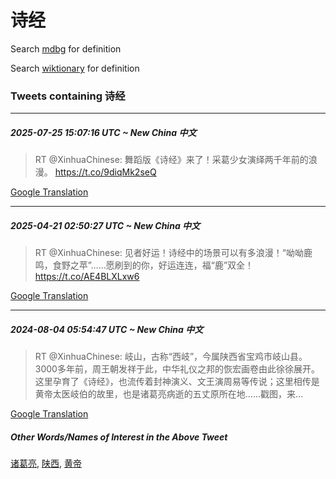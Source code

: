 # 诗经

Search [mdbg](https://www.mdbg.net/chinese/dictionary?page=worddict&wdrst=0&wdqb=诗经) for definition

Search [wiktionary](https://en.wiktionary.org/wiki/诗经) for definition

### Tweets containing 诗经

___
##### 2025-07-25 15:07:16 UTC ~ New China 中文
> RT @XinhuaChinese: 舞蹈版《诗经》来了！采葛少女演绎两千年前的浪漫。 https://t.co/9diqMk2seQ

[Google Translation](https://translate.google.com/?hi=en&tab=TT&sl=zh-CN&tl=en&op=translate&text=RT+%40XinhuaChinese%3A+%E8%88%9E%E8%B9%88%E7%89%88%E3%80%8A%E8%AF%97%E7%BB%8F%E3%80%8B%E6%9D%A5%E4%BA%86%EF%BC%81%E9%87%87%E8%91%9B%E5%B0%91%E5%A5%B3%E6%BC%94%E7%BB%8E%E4%B8%A4%E5%8D%83%E5%B9%B4%E5%89%8D%E7%9A%84%E6%B5%AA%E6%BC%AB%E3%80%82+https%3A%2F%2Ft.co%2F9diqMk2seQ)
___
##### 2025-04-21 02:50:27 UTC ~ New China 中文
> RT @XinhuaChinese: 见者好运！诗经中的场景可以有多浪漫！“呦呦鹿鸣，食野之苹”……愿刷到的你，好运连连，福“鹿”双全！ https://t.co/AE4BLXLxw6

[Google Translation](https://translate.google.com/?hi=en&tab=TT&sl=zh-CN&tl=en&op=translate&text=RT+%40XinhuaChinese%3A+%E8%A7%81%E8%80%85%E5%A5%BD%E8%BF%90%EF%BC%81%E8%AF%97%E7%BB%8F%E4%B8%AD%E7%9A%84%E5%9C%BA%E6%99%AF%E5%8F%AF%E4%BB%A5%E6%9C%89%E5%A4%9A%E6%B5%AA%E6%BC%AB%EF%BC%81%E2%80%9C%E5%91%A6%E5%91%A6%E9%B9%BF%E9%B8%A3%EF%BC%8C%E9%A3%9F%E9%87%8E%E4%B9%8B%E8%8B%B9%E2%80%9D%E2%80%A6%E2%80%A6%E6%84%BF%E5%88%B7%E5%88%B0%E7%9A%84%E4%BD%A0%EF%BC%8C%E5%A5%BD%E8%BF%90%E8%BF%9E%E8%BF%9E%EF%BC%8C%E7%A6%8F%E2%80%9C%E9%B9%BF%E2%80%9D%E5%8F%8C%E5%85%A8%EF%BC%81+https%3A%2F%2Ft.co%2FAE4BLXLxw6)
___
##### 2024-08-04 05:54:47 UTC ~ New China 中文
> RT @XinhuaChinese: 岐山，古称“西岐”，今属陕西省宝鸡市岐山县。3000多年前，周王朝发祥于此，中华礼仪之邦的恢宏画卷由此徐徐展开。这里孕育了《诗经》，也流传着封神演义、文王演周易等传说；这里相传是黄帝太医岐伯的故里，也是诸葛亮病逝的五丈原所在地……戳图，来…

[Google Translation](https://translate.google.com/?hi=en&tab=TT&sl=zh-CN&tl=en&op=translate&text=RT+%40XinhuaChinese%3A+%E5%B2%90%E5%B1%B1%EF%BC%8C%E5%8F%A4%E7%A7%B0%E2%80%9C%E8%A5%BF%E5%B2%90%E2%80%9D%EF%BC%8C%E4%BB%8A%E5%B1%9E%E9%99%95%E8%A5%BF%E7%9C%81%E5%AE%9D%E9%B8%A1%E5%B8%82%E5%B2%90%E5%B1%B1%E5%8E%BF%E3%80%823000%E5%A4%9A%E5%B9%B4%E5%89%8D%EF%BC%8C%E5%91%A8%E7%8E%8B%E6%9C%9D%E5%8F%91%E7%A5%A5%E4%BA%8E%E6%AD%A4%EF%BC%8C%E4%B8%AD%E5%8D%8E%E7%A4%BC%E4%BB%AA%E4%B9%8B%E9%82%A6%E7%9A%84%E6%81%A2%E5%AE%8F%E7%94%BB%E5%8D%B7%E7%94%B1%E6%AD%A4%E5%BE%90%E5%BE%90%E5%B1%95%E5%BC%80%E3%80%82%E8%BF%99%E9%87%8C%E5%AD%95%E8%82%B2%E4%BA%86%E3%80%8A%E8%AF%97%E7%BB%8F%E3%80%8B%EF%BC%8C%E4%B9%9F%E6%B5%81%E4%BC%A0%E7%9D%80%E5%B0%81%E7%A5%9E%E6%BC%94%E4%B9%89%E3%80%81%E6%96%87%E7%8E%8B%E6%BC%94%E5%91%A8%E6%98%93%E7%AD%89%E4%BC%A0%E8%AF%B4%EF%BC%9B%E8%BF%99%E9%87%8C%E7%9B%B8%E4%BC%A0%E6%98%AF%E9%BB%84%E5%B8%9D%E5%A4%AA%E5%8C%BB%E5%B2%90%E4%BC%AF%E7%9A%84%E6%95%85%E9%87%8C%EF%BC%8C%E4%B9%9F%E6%98%AF%E8%AF%B8%E8%91%9B%E4%BA%AE%E7%97%85%E9%80%9D%E7%9A%84%E4%BA%94%E4%B8%88%E5%8E%9F%E6%89%80%E5%9C%A8%E5%9C%B0%E2%80%A6%E2%80%A6%E6%88%B3%E5%9B%BE%EF%BC%8C%E6%9D%A5%E2%80%A6)
##### Other Words/Names of Interest in the Above Tweet
[诸葛亮](诸葛亮.md), [陕西](陕西.md), [黄帝](黄帝.md)
